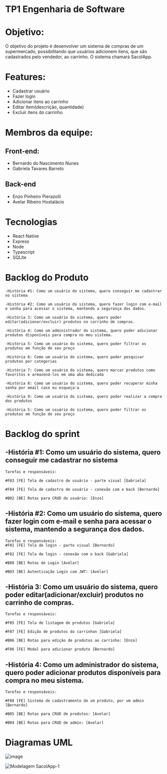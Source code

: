 # TP1 Engenharia de Software 

# Objetivo: 
O objetivo do projeto é desenvolver um sistema de compras de um supermercado, possibilitando que usuários
adicionem itens, que são cadastrados pelo vendedor, ao carrinho. O sistema chamará SacolApp.

# Features: 
- Cadastrar usuário
- Fazer login
- Adicionar itens ao carrinho
- Editar item(descrição, quantidade)
- Excluir itens do carrinho
  
# Membros da equipe: 
## Front-end:
- Bernardo do Nascimento Nunes 
- Gabriela Tavares Barreto
## Back-end
- Enzo Pinheiro Pierazolli
- Avelar Ribeiro Hostalácio

# Tecnologias 
- React Native
- Express
- Node
- Typescript
- SQLite

# Backlog do Produto
    -História #1: Como um usuário do sistema, quero conseguir me cadastrar no sistema
    
    -História #2: Como um usuário do sistema, quero fazer login com e-mail e senha para acessar o sistema, mantendo a segurança dos dados.
    
    -História 3: Como um usuário do sistema, quero poder editar(adicionar/excluir) produtos no carrinho de compras.    
    
    -História 4: Como um administrador do sistema, quero poder adicionar produtos disponíveis para compra no meu sistema.

    -História 5: Como um usuário do sistema, quero poder filtrar os produtos em função de seu preço

    -História 6: Como um usuário do sistema, quero poder pesquisar produtos por categorias
    
    -História 7: Como um usuário do sistema, quero marcar produtos como favoritos e armazená-los em uma aba dedicada
    
    -História 8: Como um usuário do sistema, quero poder recuperar minha senha por email caso eu esqueça-a
    
    -História 9: Como um usuário do sistema, quero poder realizar a compra dos produtos
    
    -História 5: Como um usuário do sistema, quero poder filtrar os produtos em função de seu preço

# Backlog do sprint
## -História #1: Como um usuário do sistema, quero conseguir me cadastrar no sistema
   
    Tarefas e responsáveis:
    
    #F03 [FE] Tela de cadastro de usuário - parte visual [Gabriela]
    
    #F04 [FE] Tela de cadastro de usuário - conexão com o back [Bernardo]
    
    #B02 [BE] Rotas para CRUD do usuário: [Enzo]

## -História #2: Como um usuário do sistema, quero fazer login com e-mail e senha para acessar o sistema, mantendo a segurança dos dados.
  
    Tarefas e responsáveis:
    #F01 [FE] Tela de login - parte visual [Bernardo]
    
    #F02 [FE] Tela de login - conexão com o back [Gabriela]
    
    #B08 [BE] Rotas de Login [Avelar]
    
    #B03 [BE] Autenticação Login com JWT: [Avelar]

## -História 3: Como um usuário do sistema, quero poder editar(adicionar/excluir) produtos no carrinho de compras.    
  
    Tarefas e responsáveis:
    
    #F05 [FE] Tela de listagem de produtos [Gabriela]
    
    #F07 [FE] Edição de produtos do carrinhon [Gabriela]
    
    #B06 [BE] Rotas para edição de produtos ao carrinho: [Enzo]
    
    #F06 [FE] Modal para adicionar produto [Bernardo]

## -História 4: Como um administrador do sistema, quero poder adicionar produtos disponíveis para compra no meu sistema.

    Tarefas e responsáveis:
    
    #F08 [FE] Sistema de cadastramento de um produto, por um admin [Bernardo]
    
    #B05 [BE] Rotas para CRUD de produtos: [Avelar]
    
    #B04 [BE] Rotas para CRUD de admin: [Avelar]

# Diagramas UML
![image](https://github.com/avelarh/SacolApp-EdS/assets/103467427/7f94ea09-00c6-44a8-82a4-e94fb467c916)

![Modelagem SacolApp-1](https://github.com/avelarh/SacolApp-EdS/assets/103266751/9268de1d-8d8b-4ecf-996f-a436938391cf)



